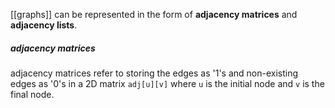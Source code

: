 [[graphs]] can be represented in the form of **adjacency matrices** and **adjacency lists**.

##### adjacency matrices
adjacency matrices refer to storing the edges as '1's and non-existing edges as '0's in a 2D matrix `adj[u][v]` where `u` is the initial node and `v` is the final node.